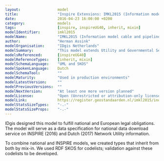 ```yaml
---
layout:                 model
title:                  "Inspire Extensions: IMKL2015 (Information model cable and pipelines)"
date:                   2016-04-23 16:00:00 +0200
category:               models
tags:                   [inspire, inspireUG40, inherit, mixin]
modelIdentifier:        imkl2015
modelName:              "IMKL2015 (Information model cable and pipelines)"
author:                 "Herman Assink"
modelOrganisation:      "IDgis Netherlands"
modelSummary:           "This model extends Utility and Governmental Services for provision of download service on INSPIRE (2016) and Dutch (2017) Network Utility information"
modelsReferenced:       [inspireUG40]
modelReferenceTypes:    [inherit, mixin]
modelSchemaLanguage:    "UML and SKOS"
modelSpokenLanguage:    Dutch
modelSchemaTool:        ""
modelMaturity:          "Used in production environments"
modelLatestVersion:     ""
modelPreviousVersions:  ""
modelNextVersion:       "At least one more version planned"
modelLicense:           "Open (Unrestricted or attribution-only licenses such as CC-BY, BSD or Apache)"
modelLink:              https://register.geostandaarden.nl/imkl2015/index.html
modelStatsSizeTypes:    "-.-"
modelStatsSizeProps:    "-.-"
---
```


IDgis designed this model to fulfill national and European legal obligations. The model will serve as a data specification for national data download service on INSPIRE (2016) and Dutch (2017) Network Utility information.
 
To combine national and INSPIRE models, we created types that inherit from both by mix-in. We used RDF SKOS for codelists; validation against these codelists to be developed.